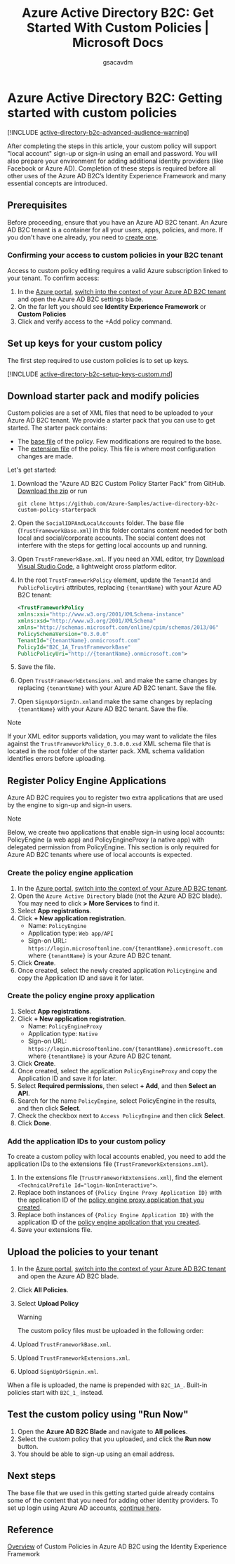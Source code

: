 ﻿---
title: 'Azure Active Directory B2C: Get Started With Custom Policies | Microsoft Docs'
description: A topic on how to get started with Azure Active Directory B2C custom policies
services: active-directory-b2c
documentationcenter: ''
author: gsacavdm
manager: krassk
editor: rojasja

ms.assetid: 658c597e-3787-465e-b377-26aebc94e46d
ms.service: active-directory-b2c
ms.workload: identity
ms.tgt_pltfrm: na
ms.topic: article
ms.devlang: na
ms.date: 04/04/2017
ms.author: gsacavdm
---
# Azure Active Directory B2C: Getting started with custom policies

[!INCLUDE [active-directory-b2c-advanced-audience-warning](../../includes/active-directory-b2c-advanced-audience-warning.md)]

After completing the steps in this article, your custom policy will support "local account" sign-up or sign-in using an email and password. You will also prepare your environment for adding additional identity providers (like Facebook or Azure AD).  Completion of these steps is required before all other uses of the Azure AD B2C’s Identity Experience Framework and many essential concepts are introduced.

## Prerequisites

Before proceeding, ensure that you have an Azure AD B2C tenant. An Azure AD B2C tenant is a container for all your users, apps, policies, and more. If you don't have one already, you need to [create one](active-directory-b2c-get-started.md).


### Confirming your access to custom policies in your B2C tenant

Access to custom policy editing requires a valid Azure subscription linked to your tenant. To confirm access:

1. In the [Azure portal](https://portal.azure.com), [switch into the context of your Azure AD B2C tenant](active-directory-b2c-navigate-to-b2c-context.md) and open the Azure AD B2C settings blade.
1. On the far left you should see **Identity Experience Framework** or **Custom Policies**
1. Click and verify access to the +Add policy command.

## Set up keys for your custom policy

The first step required to use custom policies is to set up keys.

[!INCLUDE [active-directory-b2c-setup-keys-custom.md](../../includes/active-directory-b2c-setup-keys-custom.md)]

## Download starter pack and modify policies

Custom policies are a set of XML files that need to be uploaded to your Azure AD B2C tenant. We provide a starter pack that you can use to get started. The starter pack contains:

* The [base file](active-directory-b2c-overview-custom.md#policy-files) of the policy. Few modifications are required to the base.
* The [extension file](active-directory-b2c-overview-custom.md#policy-files) of the policy.  This file is where most configuration changes are made.

Let's get started:

1. Download the "Azure AD B2C Custom Policy Starter Pack" from GitHub.  [Download the zip](https://github.com/Azure-Samples/active-directory-b2c-custom-policy-starterpack/archive/master.zip) or run

    ```console
    git clone https://github.com/Azure-Samples/active-directory-b2c-custom-policy-starterpack
    ```

1. Open the `SocialIDPAndLocalAccounts` folder.  The base file (`TrustFrameworkBase.xml`) in this folder contains content needed for both local and social/corporate accounts. The social content does not interfere with the steps for getting local accounts up and running.
1. Open `TrustFrameworkBase.xml`.  If you need an XML editor, try [Download Visual Studio Code](https://code.visualstudio.com/download), a lightweight cross platform editor.
1. In the root `TrustFrameworkPolicy` element, update the `TenantId` and `PublicPolicyUri` attributes, replacing `{tenantName}` with your Azure AD B2C tenant:

    ```xml
    <TrustFrameworkPolicy
    xmlns:xsi="http://www.w3.org/2001/XMLSchema-instance"
    xmlns:xsd="http://www.w3.org/2001/XMLSchema"
    xmlns="http://schemas.microsoft.com/online/cpim/schemas/2013/06"
    PolicySchemaVersion="0.3.0.0"
    TenantId="{tenantName}.onmicrosoft.com"
    PolicyId="B2C_1A_TrustFrameworkBase"
    PublicPolicyUri="http://{tenantName}.onmicrosoft.com">
    ```

1. Save the file.
1. Open `TrustFrameworkExtensions.xml` and make the same changes by replacing `{tenantName}` with your Azure AD B2C tenant. Save the file.
1. Open `SignUpOrSignIn.xml`and make the same changes by replacing `{tenantName}` with your Azure AD B2C tenant. Save the file.

>[!NOTE]
>If your XML editor supports validation, you may want to validate the files against the `TrustFrameworkPolicy_0.3.0.0.xsd` XML schema file that is located in the root folder of the starter pack. XML schema validation identifies errors before uploading.

## Register Policy Engine Applications

Azure AD B2C requires you to register two extra applications that are used by the engine to sign-up and sign-in users.

>[!NOTE]
>Below, we create two applications that enable sign-in using local accounts: PolicyEngine (a web app) and PolicyEngineProxy (a native app) with delegated permission from PolicyEngine. This section is only required for Azure AD B2C tenants where use of local accounts is expected.

### Create the policy engine application

1. In the [Azure portal](https://portal.azure.com), [switch into the context of your Azure AD B2C tenant](active-directory-b2c-navigate-to-b2c-context.md).
1. Open the `Azure Active Directory` blade (not the Azure AD B2C blade). You may need to click **> More Services** to find it.
1. Select **App registrations**.
1. Click **+ New application registration**.
   * Name: `PolicyEngine`
   * Application type: `Web app/API`
   * Sign-on URL: `https://login.microsoftonline.com/{tenantName}.onmicrosoft.com` where `{tenantName}` is your Azure AD B2C tenant.
1. Click **Create**.
1. Once created, select the newly created application `PolicyEngine` and copy the Application ID and save it for later.

### Create the policy engine proxy application

1. Select **App registrations**.
1. Click **+ New application registration**.
   * Name: `PolicyEngineProxy`
   * Application type: `Native`
   * Sign-on URL: `https://login.microsoftonline.com/{tenantName}.onmicrosoft.com` where `{tenantName}` is your Azure AD B2C tenant.
1. Click **Create**.
1. Once created, select the application `PolicyEngineProxy` and copy the Application ID and save it for later.
1. Select **Required permissions**, then select **+ Add**, and then **Select an API**.
1. Search for the name `PolicyEngine`, select PolicyEngine in the results, and then click **Select**.
1. Check the checkbox next to `Access PolicyEngine` and then click **Select**.
1. Click **Done**.

### Add the application IDs to your custom policy

To create a custom policy with local accounts enabled, you need to add the application IDs to the extensions file (`TrustFrameworkExtensions.xml`).

1. In the extensions file (`TrustFrameworkExtensions.xml`), find the element `<TechnicalProfile Id="login-NonInteractive">`.
1. Replace both instances of `{Policy Engine Proxy Application ID}` with the application ID of the [policy engine proxy application that you created](#create-the-policy-engine-proxy-application).
1. Replace both instances of `{Policy Engine Application ID}` with the application ID of the [policy engine application that you created](#create-the-policy-engine-application).
1. Save your extensions file.

## Upload the policies to your tenant

1. In the [Azure portal](https://portal.azure.com), [switch into the context of your Azure AD B2C tenant](active-directory-b2c-navigate-to-b2c-context.md) and open the Azure AD B2C blade.
1. Click **All Policies**.
1. Select **Upload Policy**

    >[!WARNING]
    >The custom policy files must be uploaded in the following order:

1. Upload `TrustFrameworkBase.xml`.
1. Upload `TrustFrameworkExtensions.xml`.
1. Upload `SignUpOrSignin.xml`.

When a file is uploaded, the name is prepended with `B2C_1A_`.  Built-in policies start with `B2C_1_` instead.

## Test the custom policy using "Run Now"

1. Open the **Azure AD B2C Blade** and navigate to **All polices**.
1. Select the custom policy that you uploaded, and click the **Run now** button.
1. You should be able to sign-up using an email address.

## Next steps

The base file that we used in this getting started guide already contains some of the content that you need for adding other identity providers. To set up login using Azure AD accounts, [continue here](active-directory-b2c-setup-aad-custom.md).

## Reference

[Overview](active-directory-b2c-overview-custom.md)  of Custom Policies in Azure AD B2C using the Identity Experience Framework
